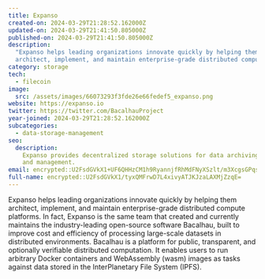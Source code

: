 ```yaml
---
title: Expanso
created-on: 2024-03-29T21:28:52.162000Z
updated-on: 2024-03-29T21:41:50.805000Z
published-on: 2024-03-29T21:41:50.805000Z
description:
  "Expanso helps leading organizations innovate quickly by helping them
  architect, implement, and maintain enterprise-grade distributed compute platforms."
category: storage
tech:
  - filecoin
image:
  src: /assets/images/66073293f3fde26e66fedef5_expanso.png
website: https://expanso.io
twitter: https://twitter.com/BacalhauProject
year-joined: 2024-03-29T21:28:52.162000Z
subcategories:
  - data-storage-management
seo:
  description:
    Expanso provides decentralized storage solutions for data archiving
    and management.
email: encrypted::U2FsdGVkX1+UF6QHHzCM1h9RyannjfRhMdFNyXSzlt/m3XcgsGPqsJ1gwwe24UVE
full-name: encrypted::U2FsdGVkX1/tyxQMFrwD7L4xivyATJKJzaLAXMjZzqE=
---
```


Expanso helps leading organizations innovate quickly by helping them architect, implement, and maintain enterprise-grade distributed compute platforms. In fact, Expanso is the same team that created and currently maintains the industry-leading open-source software Bacalhau, built to improve cost and efficiency of processing large-scale datasets in distributed environments. Bacalhau is a platform for public, transparent, and optionally verifiable distributed computation. It enables users to run arbitrary Docker containers and WebAssembly (wasm) images as tasks against data stored in the InterPlanetary File System (IPFS).
